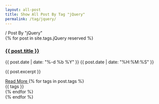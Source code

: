 ```yaml
---
layout: all-post
title: Show All Post By Tag "jQuery"
permalink: /tag/jquery/
---
```

<div class="eight wide column">
	<div class="ui segment">
	<div class="ui breadcrumb">
		<a href="/allpost/" class="section"><i class="fa fa-home"></i></a>
		<span class="divider">/</span>
		<span class="active section">Post By "jQuery"</span>
	</div>
	</div>
    {% for post in site.tags.jQuery reserved %}
            <div class="ui segment divided items left aligned">
              <div class="item">
                <div class="content">
                  <h3><a href="{{ post.url | prepend: site.baseurl }}" class="header">{{ post.title }}</a></h3>
                  <div class="meta">
                    <div class="cinema"><i class="fa fa-calendar"></i> {{ post.date | date: "%-d %b %Y" }} <i class="fa fa-clock-o"></i> {{ post.date | date: "%H:%M:%S" }}</div>
                  </div>
                  <div class="ui horizontal divider"><i class="fa fa-github-square" style="font-size: 2em;"></i></div>
                  <div class="description">
                    <p>{{ post.excerpt }}</p>
                  </div>
                  <div class="extra">
                    <a href="{{ post.url | prepend: site.baseurl }}" class="ui right floated primary button">
                      Read More <i class="fa fa-chevron-right"></i>
                    </a>
                    {% for tags in post.tags %}
                    <div class="ui label"><i class="fa fa-tag"></i> {{ tags }}</div>
                    {% endfor %}
                  </div>
                </div>
              </div>
            </div>
    {% endfor %}
</div>